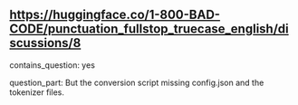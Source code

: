 ## https://huggingface.co/1-800-BAD-CODE/punctuation_fullstop_truecase_english/discussions/8

contains_question: yes

question_part: But the conversion script missing config.json and the tokenizer files.